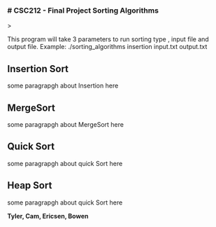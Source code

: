 <h3> # CSC212 - Final Project Sorting Algorithms</h4>
><p>
This program will take 3 parameters to run
sorting type , input file and output file. 
Example: ./sorting_algorithms insertion input.txt output.txt

</p>


<h2> Insertion Sort </h2>
<p>some paragrapgh about Insertion here</p>

<h2> MergeSort </h2>
<p>some paragrapgh about MergeSort here</p>

<h2> Quick Sort </h2>
<p>some paragrapgh about quick Sort here</p>

<h2> Heap Sort </h2>
<p>some paragrapgh about quick Sort here</p>

<strong>Tyler, Cam, Ericsen, Bowen</strong>
